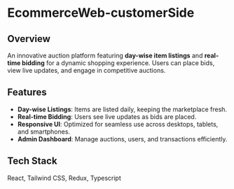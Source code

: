 # EcommerceWeb-customerSide

## Overview

An innovative auction platform featuring **day-wise item listings** and **real-time bidding** for a dynamic shopping experience. Users can place bids, view live updates, and engage in competitive auctions.

## Features

- **Day-wise Listings**: Items are listed daily, keeping the marketplace fresh.
- **Real-time Bidding**: Users see live updates as bids are placed.
- **Responsive UI**: Optimized for seamless use across desktops, tablets, and smartphones.
- **Admin Dashboard**: Manage auctions, users, and transactions efficiently.

## Tech Stack

React, Tailwind CSS, Redux, Typescript
